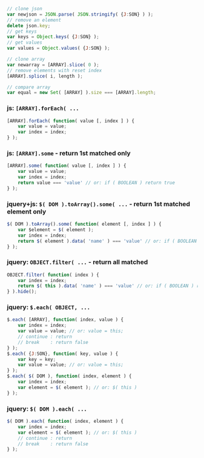 ```js
// clone json
var newjson = JSON.parse( JSON.stringify( {J:SON} ) );
// remove an element
delete json.key;
// get keys
var keys = Object.keys( {J:SON} );
// get values
var values = Object.values( {J:SON} );

// clone array
var newarray = [ARRAY].slice( 0 );
// remove elements with reset index
[ARRAY].splice( i, length );

// compare array
var equal = new Set( [ARRAY] ).size === [ARRAY].length;
```

### js: `[ARRAY].forEach( ...`
```js
[ARRAY].forEach( function( value [, index ] ) {
	var value = value;
	var index = index;
} );
```
### js: `[ARRAY].some` - return 1st matched only
```js
[ARRAY].some( function( value [, index ] ) {
	var value = value;
	var index = index;
	return value === 'value' // or: if ( BOOLEAN ) return true
} );
```
### jquery+js: `$( DOM ).toArray().some( ...` - return 1st matched element only
```js
$( DOM ).toArray().some( function( element [, index ] ) {
	var $element = $( element );
	var index = index;
	return $( element ).data( 'name' ) === 'value' // or: if ( BOOLEAN ) return true
} );
```
### jquery: `OBJECT.filter( ...` - return all matched
```js
OBJECT.filter( function( index ) {
	var index = index;
	return $( this ).data( 'name' ) === 'value' // or: if ( BOOLEAN ) return true
} ).hide();
```
### jquery: `$.each( OBJECT, ...`
```js
$.each( [ARRAY], function( index, value ) {
	var index = index;
	var value = value; // or: value = this;
	// continue : return
	// break    : return false
} );
$.each( {J:SON}, function( key, value ) {
	var key = key;
	var value = value; // or: value = this;
} );
$.each( $( DOM ), function( index, element ) {
	var index = index;
	var element = $( element ); // or: $( this )
} );
```
### jquery: `$( DOM ).each( ...`
```js
$( DOM ).each( function( index, element ) {
	var index = index;
	var element = $( element ); // or: $( this )
	// continue : return
	// break    : return false
} );
```
